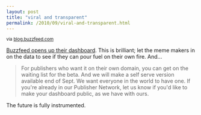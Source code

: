 ```yaml
---
layout: post
title: "viral and transparent"
permalink: /2010/09/viral-and-transparent.html
---
```


<p><img class="asset asset-image at-xid-6a00d8341c4f5f53ef0134869b3353970c  " src="http://sippey.typepad.com/.a/6a00d8341c4f5f53ef0134869b3353970c-pi" alt="" /><br /> <small>via <a href="http://blog.buzzfeed.com/buzzfeed/2010/09/a-dashboard-for-the-viral-web-buzzfeedcom-totally-data-transparent.html">blog.buzzfeed.com</a></small></p>
<p><a href="http://blog.buzzfeed.com/buzzfeed/2010/09/a-dashboard-for-the-viral-web-buzzfeedcom-totally-data-transparent.html">Buzzfeed opens up their dashboard</a>.  This is brilliant; let the meme makers in on the data to see if they can pour fuel on their own fire.  And...</p>
<blockquote>
<p>For publishers who want it on their own domain, you can get on the waiting list for the beta.  And we will make a self serve version available end of Sept. We want everyone in the world to have one. If you're already in our Publisher Network, let us know if you'd like to make your dashboard public, as we have with ours.</p>
</blockquote>
<p>The future is fully instrumented.</p>


